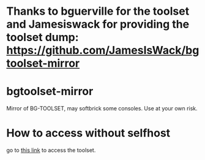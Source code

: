 # Thanks to bguerville for the toolset and Jamesiswack for providing the toolset dump: https://github.com/JamesIsWack/bgtoolset-mirror

# bgtoolset-mirror
Mirror of BG-TOOLSET, may softbrick some consoles. Use at your own risk.

# How to access without selfhost
go to [this link](http://bgtoolset.altervista.org) to access the toolset. 
